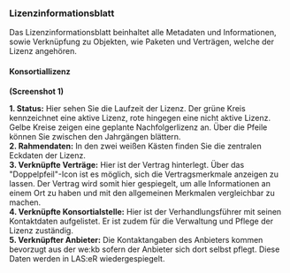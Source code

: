 ### Lizenzinformationsblatt
Das Lizenzinformationsblatt beinhaltet alle Metadaten und Informationen, sowie Verknüpfung zu Objekten, wie Paketen und Verträgen, welche der Lizenz angehören.

#### Konsortiallizenz
**(Screenshot 1)**

**1.	Status:** Hier sehen Sie die Laufzeit der Lizenz. Der grüne Kreis kennzeichnet eine aktive Lizenz, rote hingegen eine nicht aktive Lizenz. Gelbe Kreise zeigen eine geplante Nachfolgerlizenz an. Über die Pfeile können Sie zwischen den Jahrgängen blättern.  
**2.	Rahmendaten:** In den zwei weißen Kästen finden Sie die zentralen Eckdaten der Lizenz.  
**3.	Verknüpfte Verträge:** Hier ist der Vertrag hinterlegt. Über das "Doppelpfeil"-Icon ist es möglich, sich die Vertragsmerkmale anzeigen zu lassen. Der Vertrag wird somit hier gespiegelt, um alle Informationen an einem Ort zu haben und mit den allgemeinen Merkmalen vergleichbar zu machen.  
**4.	Verknüpfte Konsortialstelle:** Hier ist der Verhandlungsführer mit seinen Kontaktdaten aufgelistet. Er ist zudem für die Verwaltung und Pflege der Lizenz zuständig.   
**5.	Verknüpfter Anbieter:** Die Kontaktangaben des Anbieters kommen bevorzugt aus der we:kb sofern der Anbieter sich dort selbst pflegt. Diese Daten werden in LAS:eR wiedergespiegelt.   
